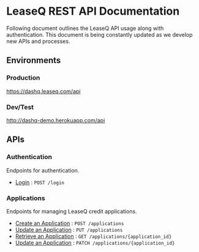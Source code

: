 # LeaseQ REST API Documentation

Following document outlines the LeaseQ API usage along with authentication.  This document is being constantly updated as we develop new APIs and processes.

## Environments

### Production
https://dashq.leaseq.com/api

### Dev/Test
http://dashq-demo.herokuapp.com/api

## APIs

### Authentication

Endpoints for authentication.

* [Login](login/post.md) : `POST /login`

### Applications

Endpoints for managing LeaseQ credit applications.

* [Create an Application](applications/post.md) : `POST /applications`
* [Update an Application](applications/put.md) : `PUT /applications`
* [Retrieve an Application](applications/get.md) : `GET /applications/{application_id}`
* [Update an Application](applications/patch.md) : `PATCH /applications/{application_id}`
